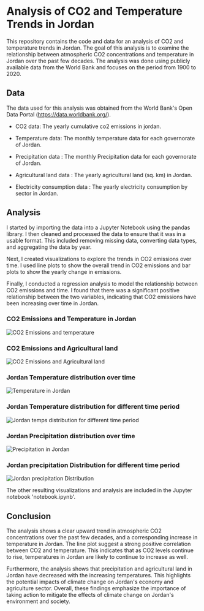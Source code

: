 # Analysis of CO2 and Temperature Trends in Jordan

This repository contains the code and data for an analysis of CO2 and temperature trends in Jordan. The goal of this analysis is to examine the relationship between atmospheric CO2 concentrations and temperature in Jordan over the past few decades. The analysis was done using publicly available data from the World Bank and focuses on the period from 1900 to 2020.

## Data
The data used for this analysis was obtained from the World Bank's Open Data Portal (https://data.worldbank.org/).

* CO2 data: The yearly cumulative co2 emissions in jordan.

* Temperature data: The monthly temperature data for each governorate of Jordan.

* Precipitation data : The monthly Precipitation data for each governorate of Jordan.

* Agricultural land data : The yearly agricultural land (sq. km) in Jordan.

* Electricity consumption data : The yearly electricity consumption by sector in Jordan.

## Analysis
I started by importing the data into a Jupyter Notebook using the pandas library. I then cleaned and processed the data to ensure that it was in a usable format. This included removing missing data, converting data types, and aggregating the data by year.

Next, I created visualizations to explore the trends in CO2 emissions over time. I used line plots to show the overall trend in CO2 emissions and bar plots to show the yearly change in emissions.

Finally, I conducted a regression analysis to model the relationship between CO2 emissions and time. I found that there was a significant positive relationship between the two variables, indicating that CO2 emissions have been increasing over time in Jordan.


### CO2 Emissions and Temperature in Jordan
![CO2 Emissions and temperature](https://user-images.githubusercontent.com/112093285/229786205-a2015ae1-33fb-45c6-bc28-e6119d520023.png)

### CO2 Emissions and Agricultural land
![CO2 Emissions and Agricultural land](https://user-images.githubusercontent.com/112093285/229787811-77facd09-ac95-400d-8814-5829442e61ad.png)


### Jordan Temperature distribution over time
![Temperature in Jordan](https://user-images.githubusercontent.com/112093285/229786211-758ab9cb-81f1-48d5-b254-391f9b77e8d7.png)

### Jordan Temperature distribution for different time period
![Jordan temps distribution for different time period](https://user-images.githubusercontent.com/112093285/229786204-cdbdcd0f-0a64-45a0-8979-5cd80d4b89a4.png)

### Jordan Precipitation distribution over time
![Precipitation in Jordan](https://user-images.githubusercontent.com/112093285/229786214-4bb4a28a-8a40-4f10-b709-6a4e4daa2d73.png)

### Jordan precipitation Distribution for different time period
![Jordan precipitation Distribution](https://user-images.githubusercontent.com/112093285/229786208-98e1aeba-0ff6-4597-83a4-a7799ca2b334.png)

The other resulting visualizations and analysis are included in the Jupyter notebook 'notebook.ipynb'.

## Conclusion
The analysis shows a clear upward trend in atmospheric CO2 concentrations over the past few decades, and a corresponding increase in temperature in Jordan. The line plot suggest a strong positive correlation between CO2 and temperature. This indicates that as CO2 levels continue to rise, temperatures in Jordan are likely to continue to increase as well.

Furthermore, the analysis shows that precipitation and agricultural land in Jordan have decreased with the increasing temperatures. This highlights the potential impacts of climate change on Jordan's economy and agriculture sector. Overall, these findings emphasize the importance of taking action to mitigate the effects of climate change on Jordan's environment and society.

